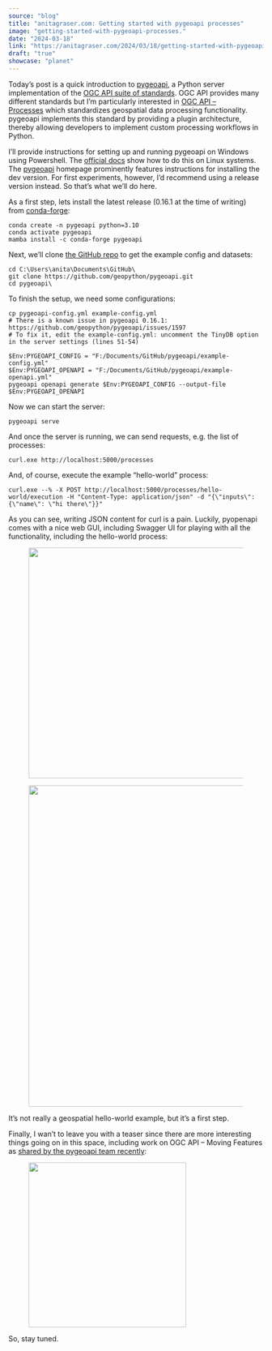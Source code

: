 ```yaml
---
source: "blog"
title: "anitagraser.com: Getting started with pygeoapi processes"
image: "getting-started-with-pygeoapi-processes."
date: "2024-03-18"
link: "https://anitagraser.com/2024/03/18/getting-started-with-pygeoapi-processes/"
draft: "true"
showcase: "planet"
---
```


<p>Today&#8217;s post is a quick introduction to <a href="https://pygeoapi.io">pygeoapi</a>, a Python server implementation of the <a href="https://ogcapi.ogc.org/">OGC API suite of standards</a>. OGC API provides many different standards but I&#8217;m particularly interested in <a href="https://ogcapi.ogc.org/processes">OGC API &#8211; Processes</a> which standardizes geospatial data processing functionality. pygeoapi implements this standard by providing a plugin architecture, thereby allowing developers to implement custom processing workflows in Python.</p>



<p>I&#8217;ll provide instructions for setting up and running pygeoapi on Windows using Powershell. The <a href="https://docs.pygeoapi.io/en/stable/installation.html">official docs</a> show how to do this on Linux systems. The <a href="https://pygeoapi.io">pygeoapi</a> homepage prominently features instructions for installing the dev version. For first experiments, however, I&#8217;d recommend using a release version instead. So that&#8217;s what we&#8217;ll do here. </p>



<p>As a first step, lets install the latest release (0.16.1 at the time of writing) from <a href="https://github.com/geopython/pygeoapi/releases">conda-forge</a>:</p>



<pre class="wp-block-code"><code>conda create -n pygeoapi python=3.10<br />conda activate pygeoapi<br />mamba install -c conda-forge pygeoapi</code></pre>



<p>Next, we&#8217;ll clone <a href="https://github.com/geopython/pygeoapi">the GitHub repo</a> to get the example config and datasets:</p>



<pre class="wp-block-code"><code>cd C:\Users\anita\Documents\GitHub\<br />git clone https://github.com/geopython/pygeoapi.git<br />cd pygeoapi\</code></pre>



<p>To finish the setup, we need some configurations:</p>



<pre class="wp-block-code"><code>cp pygeoapi-config.yml example-config.yml  <br /># There is a known issue in pygeoapi 0.16.1: https://github.com/geopython/pygeoapi/issues/1597<br /># To fix it, edit the example-config.yml: uncomment the TinyDB option in the server settings (lines 51-54)<br /><br />$Env:PYGEOAPI_CONFIG = "F:/Documents/GitHub/pygeoapi/example-config.yml"<br />$Env:PYGEOAPI_OPENAPI = "F:/Documents/GitHub/pygeoapi/example-openapi.yml"<br />pygeoapi openapi generate $Env:PYGEOAPI_CONFIG --output-file $Env:PYGEOAPI_OPENAPI</code></pre>



<p>Now we can start the server:</p>



<pre class="wp-block-code"><code>pygeoapi serve</code></pre>



<p>And once the server is running, we can send requests, e.g. the list of processes:</p>



<pre class="wp-block-code"><code>curl.exe http://localhost:5000/processes</code></pre>



<p>And, of course, execute the example &#8220;hello-world&#8221; process:</p>



<pre class="wp-block-code"><code>curl.exe --% -X POST http://localhost:5000/processes/hello-world/execution -H "Content-Type: application/json" -d "{\"inputs\":{\"name\": \"hi there\"}}"</code></pre>



<p>As you can see, writing JSON content for curl is a pain. Luckily, pyopenapi comes with a nice web GUI, including Swagger UI for playing with all the functionality, including the hello-world process: </p>



<figure class="wp-block-image size-large"><img alt="" class="wp-image-8840" height="455" src="https://anitagraser.com/wp-content/uploads/2024/03/image.png?w=584" width="584" /></figure>



<figure class="wp-block-image size-large"><img alt="" class="wp-image-8841" height="634" src="https://anitagraser.com/wp-content/uploads/2024/03/image-1.png?w=584" width="584" /></figure>



<p>It&#8217;s not really a geospatial hello-world example, but it&#8217;s a first step. </p>



<p>Finally, I wan&#8217;t to leave you with a teaser since there are more interesting things going on in this space, including work on OGC API &#8211; Moving Features as <a href="https://noc.social/@pygeoapi/112013706668052981">shared by the pygeoapi team recently</a>:</p>



<figure class="wp-block-image size-large"><img alt="" class="wp-image-8847" height="325" src="https://anitagraser.com/wp-content/uploads/2024/03/image-3.png?w=311" width="311" /></figure>



<p>So, stay tuned. </p>
